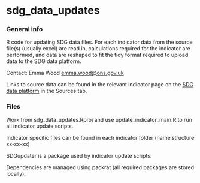 # sdg_data_updates

### General info ###
R code for updating SDG data files. For each indicator data from the source file(s) (usually excel) are read in, calculations required for the indicator are performed, and data are reshaped to fit the tidy format required to upload data to the SDG data platform.


Contact: Emma Wood
emma.wood@ons.gov.uk

Links to source data can be found in the relevant indicator page on the [SDG data platform](https://sdgdata.gov.uk/) in the Sources tab.


### Files ###
Work from sdg_data_updates.Rproj and use update_indicator_main.R to run all indicator update scripts.

Indicator specific files can be found in each indicator folder (name structure xx-xx-xx)

SDGupdater is a package used by indicator update scripts. 

Dependencies are managed using packrat (all required packages are stored locally).
